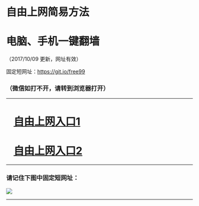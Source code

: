 ﻿# 自由上网简易方法

# 电脑、手机一键翻墙

（2017/10/09 更新，网址有效）

固定短网址：https://git.io/free99

### （微信如打不开，请转到浏览器打开）


***





# &nbsp;&nbsp; <a href="http://ft1162925425.fwq-tz-1001.info/fwqtz01.html?t=10090014424 " target="_blank">自由上网入口1</a>
# &nbsp;&nbsp; <a href="http://ft1153430448.fwq-tz-1002.info/fwqtz02.html?t=100900111071 " target="_blank">自由上网入口2</a>
***

### 请记住下图中固定短网址：

<img src="https://s3-us-west-2.amazonaws.com/fwq-1001/yjfq-20170905okok.png" /> 


***

